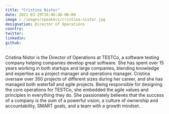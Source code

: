 ```yaml
---
title: "Cristina Nistor"
date: 2021-03-29T16:46:48-06:00
image : /images/speakers/cristina-nistor.jpg
designation: Director of Operations
country: 
twitter: 
linkedin: 
github: 
---
```


Cristina Nistor is the Director of Operations at TESTCo, a software testing company helping companies develop great software. She has spent over 15 years working in both startups and large companies, blending knowledge and expertise as a project manager and operations manager.
Cristina oversaw over 350 projects of different sizes during her career, and she has managed both waterfall and agile projects.
Being responsible for designing the core operations for TESTCo, she embedded the agile values and principles in everything they do.
She passionately believes that the success of a company is the sum of a powerful vision, a culture of ownership and accountability, SMART goals, and a team with a growth mindset.
